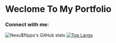 # Weclome To My Portfolio

### Connect with me:

![Nexu$flipps's GitHub stats](https://github-readme-stats.vercel.app/api?username=nexusflipp&show_icons=true&theme=aura) [![Top Langs](https://github-readme-stats.vercel.app/api/top-langs/?username=nexusflipp&layout=compact)](https://github.com/nexusflipp/github-readme-stats)

